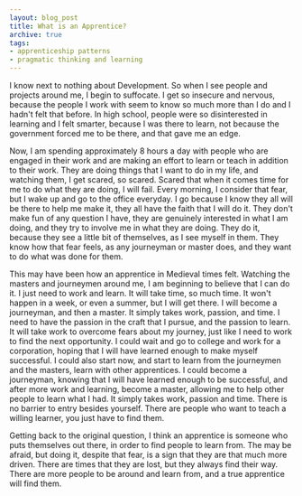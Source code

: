 ```yaml
---
layout: blog_post
title: What is an Apprentice?
archive: true
tags:
- apprenticeship patterns
- pragmatic thinking and learning
---
```


I know next to nothing about Development. So when I see people and projects
around me, I begin to suffocate. I get so insecure and nervous, because the
people I work with seem to know so much more than I do and I hadn't felt that
before. In high school, people were so disinterested in learning and I felt
smarter, because I was there to learn, not because the government forced me to
be there, and that gave me an edge.

Now, I am spending approximately 8 hours a day with people who are engaged in
their work and are making an effort to learn or teach in addition to their work.
They are doing things that I want to do in my life, and watching them, I get
scared, so scared. Scared that when it comes time for me to do what they are
doing, I will fail. Every morning, I consider that fear, but I wake up and go to
the office everyday. I go because I know they all will be there to help me make
it, they all have the faith that I will do it. They don't make fun of any
question I have, they are genuinely interested in what I am doing, and they try
to involve me in what they are doing. They do it, because they see a little bit
of themselves, as I see myself in them. They know how that fear feels, as any
journeyman or master does, and they want to do what was done for them.

This may have been how an apprentice in Medieval times felt. Watching the
masters and journeymen around me, I am beginning to believe that I can do it. I
just need to work and learn. It will take time, so much time. It won't happen in
a week, or even a summer, but I will get there. I will become a journeyman, and
then a master. It simply takes work, passion, and time. I need to have the
passion in the craft that I pursue, and the passion to learn. It will take work
to overcome fears about my journey, just like I need to work to find the next
opportunity. I could wait and go to college and work for a corporation, hoping
that I will have learned enough to make myself successful. I could also start
now, and start to learn from the journeymen and the masters, learn with other
apprentices. I could become a journeyman, knowing that I will have learned
enough to be successful, and after more work and learning, become a master,
allowing me to help other people to learn what I had. It simply takes work,
passion and time. There is no barrier to entry besides yourself. There are
people who want to teach a willing learner, you just have to find them.

Getting back to the original question, I think an apprentice is someone who puts
themselves out there, in order to find people to learn from. The may be afraid,
but doing it, despite that fear, is a sign that they are that much more driven.
There are times that they are lost, but they always find their way. There are
more people to be around and learn from, and a true apprentice will find them.
